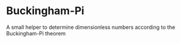 # Buckingham-Pi
A small helper to determine dimensionless numbers according to the Buckingham-Pi theorem
